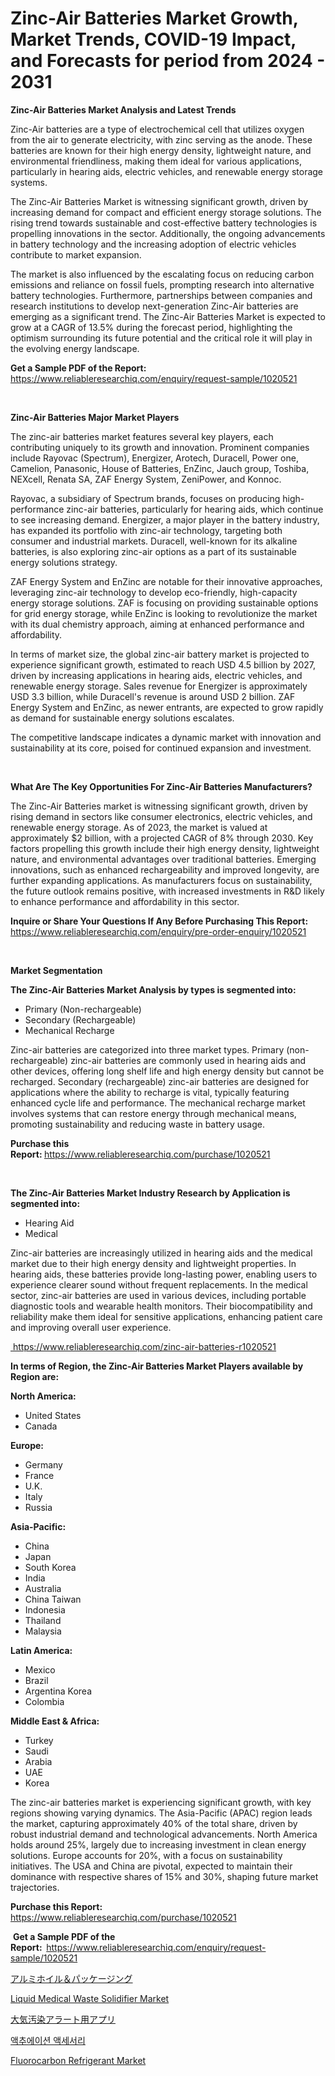 <p><h1>Zinc-Air Batteries Market Growth, Market Trends, COVID-19 Impact, and Forecasts for period from 2024 - 2031</h1></p><p><strong>Zinc-Air Batteries Market Analysis and Latest Trends</strong></p>
<p><p>Zinc-Air batteries are a type of electrochemical cell that utilizes oxygen from the air to generate electricity, with zinc serving as the anode. These batteries are known for their high energy density, lightweight nature, and environmental friendliness, making them ideal for various applications, particularly in hearing aids, electric vehicles, and renewable energy storage systems. </p><p>The Zinc-Air Batteries Market is witnessing significant growth, driven by increasing demand for compact and efficient energy storage solutions. The rising trend towards sustainable and cost-effective battery technologies is propelling innovations in the sector. Additionally, the ongoing advancements in battery technology and the increasing adoption of electric vehicles contribute to market expansion. </p><p>The market is also influenced by the escalating focus on reducing carbon emissions and reliance on fossil fuels, prompting research into alternative battery technologies. Furthermore, partnerships between companies and research institutions to develop next-generation Zinc-Air batteries are emerging as a significant trend. The Zinc-Air Batteries Market is expected to grow at a CAGR of 13.5% during the forecast period, highlighting the optimism surrounding its future potential and the critical role it will play in the evolving energy landscape.</p></p>
<p><strong>Get a Sample PDF of the Report:&nbsp;</strong> <a href="https://www.reliableresearchiq.com/enquiry/request-sample/1020521">https://www.reliableresearchiq.com/enquiry/request-sample/1020521</a></p>
<p>&nbsp;</p>
<p><strong>Zinc-Air Batteries Major Market Players</strong></p>
<p><p>The zinc-air batteries market features several key players, each contributing uniquely to its growth and innovation. Prominent companies include Rayovac (Spectrum), Energizer, Arotech, Duracell, Power one, Camelion, Panasonic, House of Batteries, EnZinc, Jauch group, Toshiba, NEXcell, Renata SA, ZAF Energy System, ZeniPower, and Konnoc.</p><p>Rayovac, a subsidiary of Spectrum brands, focuses on producing high-performance zinc-air batteries, particularly for hearing aids, which continue to see increasing demand. Energizer, a major player in the battery industry, has expanded its portfolio with zinc-air technology, targeting both consumer and industrial markets. Duracell, well-known for its alkaline batteries, is also exploring zinc-air options as a part of its sustainable energy solutions strategy.</p><p>ZAF Energy System and EnZinc are notable for their innovative approaches, leveraging zinc-air technology to develop eco-friendly, high-capacity energy storage solutions. ZAF is focusing on providing sustainable options for grid energy storage, while EnZinc is looking to revolutionize the market with its dual chemistry approach, aiming at enhanced performance and affordability.</p><p>In terms of market size, the global zinc-air battery market is projected to experience significant growth, estimated to reach USD 4.5 billion by 2027, driven by increasing applications in hearing aids, electric vehicles, and renewable energy storage. Sales revenue for Energizer is approximately USD 3.3 billion, while Duracell's revenue is around USD 2 billion. ZAF Energy System and EnZinc, as newer entrants, are expected to grow rapidly as demand for sustainable energy solutions escalates.</p><p>The competitive landscape indicates a dynamic market with innovation and sustainability at its core, poised for continued expansion and investment.</p></p>
<p>&nbsp;</p>
<p><strong>What Are The Key Opportunities For Zinc-Air Batteries Manufacturers?</strong></p>
<p><p>The Zinc-Air Batteries market is witnessing significant growth, driven by rising demand in sectors like consumer electronics, electric vehicles, and renewable energy storage. As of 2023, the market is valued at approximately $2 billion, with a projected CAGR of 8% through 2030. Key factors propelling this growth include their high energy density, lightweight nature, and environmental advantages over traditional batteries. Emerging innovations, such as enhanced rechargeability and improved longevity, are further expanding applications. As manufacturers focus on sustainability, the future outlook remains positive, with increased investments in R&D likely to enhance performance and affordability in this sector.</p></p>
<p><strong>Inquire or Share Your Questions If Any Before Purchasing This Report:</strong> <a href="https://www.reliableresearchiq.com/enquiry/pre-order-enquiry/1020521">https://www.reliableresearchiq.com/enquiry/pre-order-enquiry/1020521</a></p>
<p>&nbsp;</p>
<p><strong>Market Segmentation</strong></p>
<p><strong>The Zinc-Air Batteries Market Analysis by types is segmented into:</strong></p>
<p><ul><li>Primary (Non-rechargeable)</li><li>Secondary (Rechargeable)</li><li>Mechanical Recharge</li></ul></p>
<p><p>Zinc-air batteries are categorized into three market types. Primary (non-rechargeable) zinc-air batteries are commonly used in hearing aids and other devices, offering long shelf life and high energy density but cannot be recharged. Secondary (rechargeable) zinc-air batteries are designed for applications where the ability to recharge is vital, typically featuring enhanced cycle life and performance. The mechanical recharge market involves systems that can restore energy through mechanical means, promoting sustainability and reducing waste in battery usage.</p></p>
<p><strong>Purchase this Report:&nbsp;</strong><a href="https://www.reliableresearchiq.com/purchase/1020521">https://www.reliableresearchiq.com/purchase/1020521</a></p>
<p>&nbsp;</p>
<p><strong>The Zinc-Air Batteries Market Industry Research by Application is segmented into:</strong></p>
<p><ul><li>Hearing Aid</li><li>Medical</li></ul></p>
<p><p>Zinc-air batteries are increasingly utilized in hearing aids and the medical market due to their high energy density and lightweight properties. In hearing aids, these batteries provide long-lasting power, enabling users to experience clearer sound without frequent replacements. In the medical sector, zinc-air batteries are used in various devices, including portable diagnostic tools and wearable health monitors. Their biocompatibility and reliability make them ideal for sensitive applications, enhancing patient care and improving overall user experience.</p></p>
<p><a href="https://www.reliableresearchiq.com/zinc-air-batteries-r1020521">&nbsp;https://www.reliableresearchiq.com/zinc-air-batteries-r1020521</a></p>
<p><strong>In terms of Region, the Zinc-Air Batteries Market Players available by Region are:</strong></p>
<p>
    <p> <strong> North America: </strong>
        <ul>
            <li>United States</li>
            <li>Canada</li>
        </ul>
        </p> 
    <p> <strong> Europe: </strong>
        <ul>
            <li>Germany</li>
            <li>France</li>
            <li>U.K.</li>
            <li>Italy</li>
            <li>Russia</li>
        </ul>
        </p> 
    <p> <strong> Asia-Pacific: </strong>
        <ul>
            <li>China</li>
            <li>Japan</li>
            <li>South Korea</li>
            <li>India</li>
            <li>Australia</li>
            <li>China Taiwan</li>
            <li>Indonesia</li>
            <li>Thailand</li>
            <li>Malaysia</li>
        </ul>
        </p> 
    <p> <strong> Latin America: </strong>
        <ul>
            <li>Mexico</li>
            <li>Brazil</li>
            <li>Argentina Korea</li>
            <li>Colombia</li>
        </ul>
        </p> 
    <p> <strong> Middle East & Africa: </strong>
        <ul>
            <li>Turkey</li>
            <li>Saudi</li>
            <li>Arabia</li>
            <li>UAE</li>
            <li>Korea</li>
        </ul>
    </p>
    </p>
<p><p>The zinc-air batteries market is experiencing significant growth, with key regions showing varying dynamics. The Asia-Pacific (APAC) region leads the market, capturing approximately 40% of the total share, driven by robust industrial demand and technological advancements. North America holds around 25%, largely due to increasing investment in clean energy solutions. Europe accounts for 20%, with a focus on sustainability initiatives. The USA and China are pivotal, expected to maintain their dominance with respective shares of 15% and 30%, shaping future market trajectories.</p></p>
<p><strong>Purchase this Report: </strong><a href="https://www.reliableresearchiq.com/purchase/1020521">https://www.reliableresearchiq.com/purchase/1020521</a></p>
<p>&nbsp;<strong>Get a Sample PDF of the Report:&nbsp;&nbsp;</strong><a href="https://www.reliableresearchiq.com/enquiry/request-sample/1020521">https://www.reliableresearchiq.com/enquiry/request-sample/1020521</a></p>
<p><strong></strong></p>
<p><p><a href="https://medium.com/@gusstroentereyetus3555/aluminum-foil-packaging-market-%E3%81%AE%E3%82%B0%E3%83%AD%E3%83%BC%E3%83%90%E3%83%AB%E5%B8%82%E5%A0%B4%E6%A6%82%E8%A6%81%E3%81%AF-%E4%B8%96%E7%95%8C%E3%81%8A%E3%82%88%E3%81%B3%E4%B8%BB%E8%A6%81%E5%B8%82%E5%A0%B4%E3%81%AB%E3%81%8A%E3%81%91%E3%82%8B%E6%A5%AD%E7%95%8C%E3%81%AB%E5%BD%B1%E9%9F%BF%E3%82%92%E4%B8%8E%E3%81%88%E3%82%8B%E4%B8%BB%E8%A6%81%E3%81%AA%E3%83%88%E3%83%AC%E3%83%B3%E3%83%89%E3%81%AB%E3%81%A4%E3%81%84%E3%81%A6-%E7%8B%AC%E8%87%AA%E3%81%AE%E8%A6%96%E7%82%B9%E3%82%92%E6%8F%90%E4%BE%9B%E3%81%97%E3%81%BE%E3%81%99-fb75f2ebf837">アルミホイル＆パッケージング</a></p><p><a href="https://issuu.com/reportprime-2/docs/liquid-medical-waste-solidifier-mar_c5253b164c2192">Liquid Medical Waste Solidifier Market</a></p><p><a href="https://medium.com/@alenaieme/apps-for-air-quality-alerts-market-%E3%81%AF-%E3%82%B3%E3%82%B9%E3%83%88%E7%AE%A1%E7%90%86%E3%81%A8%E5%8A%B9%E7%8E%87%E5%90%91%E4%B8%8A%E3%82%92%E5%84%AA%E5%85%88%E3%81%97%E3%81%BE%E3%81%99-%E3%81%95%E3%82%89%E3%81%AB-%E5%A0%B1%E5%91%8A%E6%9B%B8%E3%81%AF%E5%B8%82%E5%A0%B4%E3%81%AE%E9%9C%80%E8%A6%81%E9%9D%A2%E3%81%A8%E4%BE%9B%E7%B5%A6%E9%9D%A2%E3%81%AE%E4%B8%A1%E6%96%B9%E3%82%92%E3%82%AB%E3%83%90%E3%83%BC%E3%81%97%E3%81%A6%E3%81%84%E3%81%BE%E3%81%99-apps-for-c4fec4cf7b9d">大気汚染アラート用アプリ</a></p><p><a href="https://medium.com/@rudyswaniafgwski56664/%EC%84%B8%EA%B3%84-actuation-accessories-market-%EC%9D%80-2024%EC%97%90%EC%84%9C-2031%EB%A1%9C-%EC%97%B0%ED%8F%89%EA%B7%A0-%EC%A6%9D%EA%B0%80%EC%9C%A8%EC%9D%84-%EB%B3%B4%EC%9D%BC-%EA%B2%83%EC%9C%BC%EB%A1%9C-%EC%98%88%EC%83%81%EB%90%A9%EB%8B%88%EB%8B%A4-d7ceb43df4eb">액추에이션 액세서리</a></p><p><a href="https://www.linkedin.com/pulse/global-fluorocarbon-refrigerant-market-trends-forecasts-strategic-yf4cf?trackingId=UGt3t9l0RPSnVSgxspt7GA%3D%3D">Fluorocarbon Refrigerant Market</a></p></p>